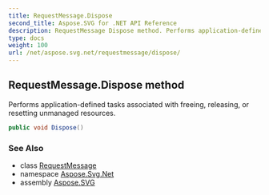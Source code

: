```yaml
---
title: RequestMessage.Dispose
second_title: Aspose.SVG for .NET API Reference
description: RequestMessage Dispose method. Performs application-defined tasks associated with freeing releasing or resetting unmanaged resources
type: docs
weight: 100
url: /net/aspose.svg.net/requestmessage/dispose/
---
```

## RequestMessage.Dispose method

Performs application-defined tasks associated with freeing, releasing, or resetting unmanaged resources.

```csharp
public void Dispose()
```

### See Also

* class [RequestMessage](../)
* namespace [Aspose.Svg.Net](../../../aspose.svg.net/)
* assembly [Aspose.SVG](../../../)
